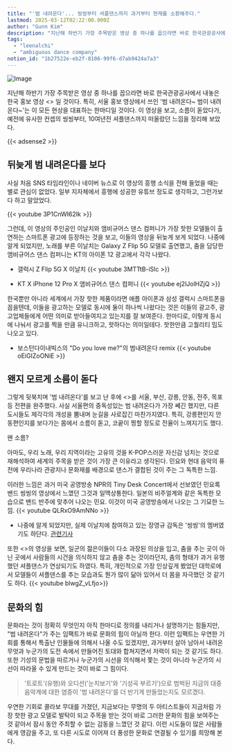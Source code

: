 ```yaml
---
title: "'범 내려온다'... 씽씽부터 셔플댄스까지 과거부터 현재를 소환해주다."
lastmod: 2025-03-12T02:22:00.000Z
author: "Gunn Kim"
description: "지난해 하반기 가장 주목받은 영상 중 하나를 꼽으라면 바로 한국관광공사에서 내놓은 한국 홍보 영상 <<Feel the rhythm of Korea>> 일 것이다. 특히, 서울 홍보 영상에서 쓰인 '범 내려온다~ 범이 내려온다~'는 이 모든 현상을 대표하는 한마디일 것이다. 이 영상을 보고, 소름이 돋았다가, 예전에 유사한 컨셉의 씽씽부터, 10여년전 셔플댄스까지 떠올랐던 느낌을 정리해 보았다."
tags:
  - "leenalchi"
  - "ambiguous dance company"
notion_id: "1b27522e-eb2f-8106-99f6-d7ab9424a7a3"
---
```


![Image](https://cloudfront-ap-northeast-1.images.arcpublishing.com/chosun/DVF7ZAOPDVDP3LVVMWKU6PD24I.gif)

지난해 하반기 가장 주목받은 영상 중 하나를 꼽으라면 바로 한국관광공사에서 내놓은 한국 홍보 영상 <<Feel the rhythm of Korea>> 일 것이다. 특히, 서울 홍보 영상에서 쓰인 '범 내려온다~ 범이 내려온다~'는 이 모든 현상을 대표하는 한마디일 것이다. 이 영상을 보고, 소름이 돋았다가, 예전에 유사한 컨셉의 씽씽부터, 10여년전 셔플댄스까지 떠올랐던 느낌을 정리해 보았다.

{{< adsense2 >}}

## 뒤늦게 범 내려온다를 보다

사실 처음 SNS 타임라인이나 네이버 뉴스로 이 영상의 흥행 소식을 전해 들었을 때는 별로 관심이 없었다. 일부 지자체에서 흥행에 성공한 유튜브 정도로 생각하고, 그런가보다 하고 말았었다. 

{{< youtube 3P1CnWI62Ik >}}

그런데, 이 영상의 주인공인 이날치와 앰비규어스 댄스 컴퍼니가 가장 핫한 모델들이 출연하는 스마트폰 광고에 등장하는 것을 보고, 이들의 영상을 뒤늦게 보게 되었다. 나중에 알게 되었지만, 노래를 부른 이날치는 Galaxy Z Flip 5G 모델로 출연했고, 춤을 담당한 앰비규어스 댄스 컴퍼니는 KT의 아이폰 12 광고에서 각각 나왔다. 

- 갤럭시 Z Flip 5G X 이날치
{{< youtube 3MTTtB-iSlc >}}

- KT X iPhone 12 Pro X 앰비규어스 댄스 컴퍼니
{{< youtube ej2lJolHZjQ >}}

한국뿐만 아니라 세계에서 가장 핫한 제품이라면 애플 아이폰과 삼성 갤럭시 스마트폰을 꼽을텐데, 이들을 광고하는 모델로 동시에 둘이 하나씩 나왔다는 것은 이들의 광고주, 광고업체들에게 어떤 의미로 받아들여지고 있는지를 잘 보여준다. 한마디로, 이렇게 동시에 나눠서 광고를 찍을 만큼 유니크하고, 핫하다는 의미일테다. 핫한만큼 고퀄리티 밈도 나오고 있다.

- 보스턴다이내빅스의 "Do you love me?"의 범내려온다 remix
{{< youtube oEiGIZoONiE >}}

## 왠지 모르게 소름이 돋다

그렇게 뒷북치며 '범 내려온다'를 보고 난 후에 <<Feel the rhythm of Korea>>를 서울, 부산, 강릉, 안동, 전주, 목포 등 전편을 완주했다. 사실 서울편의 중독성있는 범 내려온다가 가장 쎼긴 했지만, 다른 도시들도 제각각의 개성을 뿜내며 눈길을 사로잡긴 마찬가지였다. 특히, 강릉편인지 안동편인지를 보다가는 몸에서 소름이 돋고, 코끝이 찡할 정도로 전율이 느껴지기도 했다.

왠 소름?

아마도, 우리 노래, 우리 지역이라는 고유의 것을 K-POP스러운 자신감 넘치는 것으로 재해석하여 세계의 주목을 받은 것이 가장 큰 이유라고 생각된다. 민요와 현대 음악의 퓨전에 우리나라 관광지나 문화재를 배경으로 댄스가 결합된 것이 주는 그 독특한 느낌.

이러한 느낌은 과거 미국 공영방송 NPR의 Tiny Desk Concert에서 선보였던 민요록밴드 씽씽의 영상에서 느꼈던 그것과 일맥상통한다. 일본의 비주얼계와 같은 독특한 모습으로 밴드 반주에 맞추어 나오는 민요. 이것이 미국 공영방송에서 나오는 그 기묘한 느낌. 
{{< youtube QLRxO9AmNNo >}}

* 나중에 알게 되었지만, 실제 이날치에 참여하고 있는 장영규 감독은 '씽씽'의 멤버였기도 하단다. [관련기사](https://www.chosun.com/site/data/html_dir/2019/04/19/2019041900853.html)

또한 <<Feel the rhythm of Korea>>의 영상을 보면, 일군의 젊은이들이 다소 과장된 의상을 입고, 춤을 추는 곳이 아닌 곳에서 사람들의 시건을 의식하지 않고 춤을 추는 것이라던지, 춤의 형태가 과거 유행했던 셔플댄스가 연상되기도 하였다. 특히, 개인적으로 가장 인상깊게 봤었던 대학로에서 모델들이 셔플댄스를 추는 모습과도 뭔가 많이 닮아 있어서 더 몸을 자극했던 것 같기도 하다.
{{< youtube blwgZ_vLfjo>}}

## 문화의 힘
문화라는 것이 정확히 무엇인지 아직 한마디로 정의를 내리거나 설명하기는 힘들지만, "범 내려온다"가 주는 임팩트가 바로 문화의 힘이 아닐까 한다. 이런 임팩트는 우연한 기회를 통해서 특출난 인물들에 의해서 나올 수도 있겠지만, 과거부터 살아 남아서 내려온 무엇과 누군가의 도전 속에서 만들어진 토대와 합쳐지면서 저력이 되는 것 같기도 하다. 또한 기성의 문법을 따르거나 누군가의 시선을 의식해서 쫓는 것이 아니라 누군가의 시선이 따라올 수 있게 만드는 것이 바로 그 힘이다. 

> '트로트'(유행)와 오디션('눈치보기'와 '기성곡 부르기')으로 범벅된 지금의 대중음악계에 대한 염증이 '범 내려온다'를 더 반기게 만들었는지도 모르겠다.

우연한 기회로 콜라보 무대를 가졌던, 지금보다는 무명의 두 아티스트들이 지금처럼 가장 핫한 광고 모델로 발탁이 되고 주목을 받는 것이 바로 그러한 문화의 힘을 보여주는 것 같아서 잠시 동안 주최할 수 없는 감동을 느꼈던 것 같다. 이런 시도들이 많은 사람들에게 영감을 주고, 또 다른 시도로 이어져 더 풍성한 문화로 연결될 수 있기를 희망해 본다.


